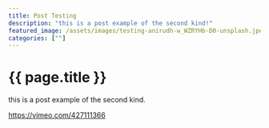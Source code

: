 ```yaml
---
title: Post Testing
description: "this is a post example of the second kind!"
featured_image: /assets/images/testing-anirudh-w_WZRYHb-D0-unsplash.jpeg
categories: [""]
---
```


# {{ page.title }}

this is a post example of the second kind.

https://vimeo.com/427111366
